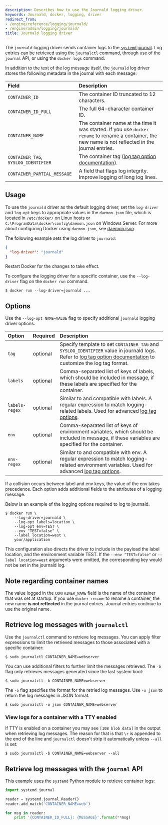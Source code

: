 ```yaml
---
description: Describes how to use the Journald logging driver.
keywords: Journald, docker, logging, driver
redirect_from:
- /engine/reference/logging/journald/
- /engine/admin/logging/journald/
title: Journald logging driver
---
```


The `journald` logging driver sends container logs to the
[`systemd` journal](https://www.freedesktop.org/software/systemd/man/systemd-journald.service.html).
Log entries can be retrieved using the `journalctl` command, through use of the
`journal` API, or using the `docker logs` command.

In addition to the text of the log message itself, the `journald` log driver
stores the following metadata in the journal with each message:

| Field                                | Description                                                                                                                                            |
|:-------------------------------------|:-------------------------------------------------------------------------------------------------------------------------------------------------------|
| `CONTAINER_ID`                       | The container ID truncated to 12 characters.                                                                                                           |
| `CONTAINER_ID_FULL`                  | The full 64-character container ID.                                                                                                                    |
| `CONTAINER_NAME`                     | The container name at the time it was started. If you use `docker rename` to rename a container, the new name is not reflected in the journal entries. |
| `CONTAINER_TAG`, `SYSLOG_IDENTIFIER` | The container tag ([log tag option documentation](log_tags.md)).                                                                                       |
| `CONTAINER_PARTIAL_MESSAGE`          | A field that flags log integrity. Improve logging of long log lines.                                                                                   |

## Usage

To use the `journald` driver as the default logging driver, set the `log-driver`
and `log-opt` keys to appropriate values in the `daemon.json` file, which is
located in `/etc/docker/` on Linux hosts or
`C:\ProgramData\docker\config\daemon.json` on Windows Server. For more about
configuring Docker using `daemon.json`, see
[daemon.json](../../../engine/reference/commandline/dockerd.md#daemon-configuration-file).

The following example sets the log driver to `journald`:

```json
{
  "log-driver": "journald"
}
```

Restart Docker for the changes to take effect.

To configure the logging driver for a specific container, use the `--log-driver`
flag on the `docker run` command.

```console
$ docker run --log-driver=journald ...
```

## Options

Use the `--log-opt NAME=VALUE` flag to specify additional `journald` logging
driver options.

| Option         | Required | Description                                                                                                                                                                   |
|:---------------|:---------|:------------------------------------------------------------------------------------------------------------------------------------------------------------------------------|
| `tag`          | optional | Specify template to set `CONTAINER_TAG` and `SYSLOG_IDENTIFIER` value in journald logs. Refer to [log tag option documentation](log_tags.md) to customize the log tag format. |
| `labels`       | optional | Comma-separated list of keys of labels, which should be included in message, if these labels are specified for the container.                                                 |
| `labels-regex` | optional | Similar to and compatible with labels. A regular expression to match logging-related labels. Used for advanced [log tag options](log_tags.md).                                |
| `env`          | optional | Comma-separated list of keys of environment variables, which should be included in message, if these variables are specified for the container.                               |
| `env-regex`    | optional | Similar to and compatible with env. A regular expression to match logging-related environment variables. Used for advanced [log tag options](log_tags.md).                    |

If a collision occurs between label and env keys, the value of the env takes
precedence. Each option adds additional fields to the attributes of a logging
message.

Below is an example of the logging options required to log to journald.

```console
$ docker run \
    --log-driver=journald \
    --log-opt labels=location \
    --log-opt env=TEST \
    --env "TEST=false" \
    --label location=west \
    your/application
```

This configuration also directs the driver to include in the payload the label
location, and the environment variable TEST.  If the `--env "TEST=false"`
or `--label location=west` arguments were omitted, the corresponding key would
not be set in the journald log.

## Note regarding container names

The value logged in the `CONTAINER_NAME` field is the name of the container that
was set at startup. If you use `docker rename` to rename a container, the new
name **is not reflected** in the journal entries. Journal entries continue
to use the original name.

## Retrieve log messages with `journalctl`

Use the `journalctl` command to retrieve log messages. You can apply filter
expressions to limit the retrieved messages to those associated with a specific
container:

```console
$ sudo journalctl CONTAINER_NAME=webserver
```

You can use additional filters to further limit the messages retrieved. The `-b`
flag only retrieves messages generated since the last system boot:

```console
$ sudo journalctl -b CONTAINER_NAME=webserver
```

The `-o` flag specifies the format for the retried log messages. Use `-o json`
to return the log messages in JSON format.

```console
$ sudo journalctl -o json CONTAINER_NAME=webserver
```

### View logs for a container with a TTY enabled

If TTY is enabled on a container you may see `[10B blob data]` in the output
when retrieving log messages.
The reason for that is that `\r` is appended to the end of the line and
`journalctl` doesn't strip it automatically unless `--all` is set:

```console
$ sudo journalctl -b CONTAINER_NAME=webserver --all
```

## Retrieve log messages with the `journal` API

This example uses the `systemd` Python module to retrieve container
logs:

```python
import systemd.journal

reader = systemd.journal.Reader()
reader.add_match('CONTAINER_NAME=web')

for msg in reader:
    print '{CONTAINER_ID_FULL}: {MESSAGE}'.format(**msg)
```
